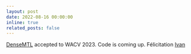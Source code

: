 ```yaml
---
layout: post
date: 2022-08-16 00:00:00
inline: true
related_posts: false
---
```


<a href="https://arxiv.org/abs/2206.08927" rel="noopener" target="_blank">DenseMTL</a> accepted to WACV 2023. Code is coming up. Félicitation <a href="https://wonjunior.github.io/" rel="noopener" target="_blank">Ivan</a>

